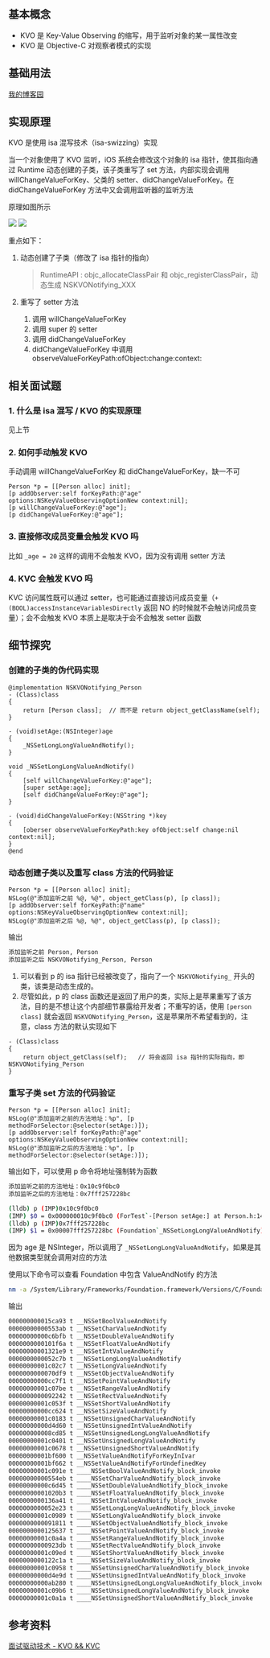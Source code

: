## 基本概念
+ KVO 是 Key-Value Observing 的缩写，用于监听对象的某一属性改变
+ KVO 是 Objective-C 对观察者模式的实现

## 基础用法
[我的博客园](https://www.cnblogs.com/chenyg32/p/4808246.html)


## 实现原理
KVO 是使用 isa 混写技术（isa-swizzing）实现

当一个对象使用了 KVO 监听，iOS 系统会修改这个对象的 isa 指针，使其指向通过 Runtime 动态创建的子类，该子类重写了 set 方法，内部实现会调用 willChangeValueForKey、父类的 setter、didChangeValueForKey。在 didChangeValueForKey 方法中又会调用监听器的监听方法

原理如图所示

![](https://ask.qcloudimg.com/http-save/yehe-2149899/94pqoq2lrt.png)
![](https://ask.qcloudimg.com/http-save/yehe-2149899/dl4xa5lq3k.png)

重点如下：

1. 动态创建了子类（修改了 isa 指针的指向）
    
    > RuntimeAPI : objc_allocateClassPair 和 objc_registerClassPair，动态生成 NSKVONotifying_XXX

2. 重写了 setter 方法

    1. 调用 willChangeValueForKey
    2. 调用 super 的 setter
    3. 调用 didChangeValueForKey
    4. didChangeValueForKey 中调用 observeValueForKeyPath:ofObject:change:context:

## 相关面试题
### 1. 什么是 isa 混写 / KVO 的实现原理
见上节

### 2. 如何手动触发 KVO
手动调用 willChangeValueForKey 和 didChangeValueForKey，缺一不可

```objc
Person *p = [[Person alloc] init];
[p addObserver:self forKeyPath:@"age" options:NSKeyValueObservingOptionNew context:nil];
[p willChangeValueForKey:@"age"];
[p didChangeValueForKey:@"age"];
```

### 3. 直接修改成员变量会触发 KVO 吗
比如 `_age = 20` 这样的调用不会触发 KVO，因为没有调用 setter 方法

### 4. KVC 会触发 KVO 吗
KVC 访问属性既可以通过 setter，也可能通过直接访问成员变量（`+ (BOOL)accessInstanceVariablesDirectly` 返回 NO 的时候就不会触访问成员变量）；会不会触发 KVO 本质上是取决于会不会触发 setter 函数


## 细节探究
### 创建的子类的伪代码实现
```objc
@implementation NSKVONotifying_Person
- (Class)class
{
    return [Person class];  // 而不是 return object_getClassName(self);
}

- (void)setAge:(NSInteger)age
{
    _NSSetLongLongValueAndNotify();
}

void _NSSetLongLongValueAndNotify()
{
    [self willChangeValueForKey:@"age"];
    [super setAge:age];
    [self didChangeValueForKey:@"age"];
}

- (void)didChangeValueForKey:(NSString *)key
{
    [oberser observeValueForKeyPath:key ofObject:self change:nil context:nil];
}
@end
```

### 动态创建子类以及重写 class 方法的代码验证

```objc
Person *p = [[Person alloc] init];
NSLog(@"添加监听之前 %@, %@", object_getClass(p), [p class]);
[p addObserver:self forKeyPath:@"name" options:NSKeyValueObservingOptionNew context:nil];
NSLog(@"添加监听之后 %@, %@", object_getClass(p), [p class]);
```

输出

```sh
添加监听之前 Person, Person
添加监听之后 NSKVONotifying_Person, Person
```

1. 可以看到 p 的 isa 指针已经被改变了，指向了一个 `NSKVONotifying_` 开头的类，该类是动态生成的。
2. 尽管如此，p 的 class 函数还是返回了用户的类，实际上是苹果重写了该方法，目的是不想让这个内部细节暴露给开发者；不重写的话，使用 `[person class]` 就会返回 `NSKVONotifying_Person`，这是苹果所不希望看到的，注意，class 方法的默认实现如下

```objc
- (Class)class
{
    return object_getClass(self);   // 将会返回 isa 指针的实际指向，即 NSKVONotifying_Person
}
```

### 重写子类 set 方法的代码验证

```objc
Person *p = [[Person alloc] init];
NSLog(@"添加监听之前的方法地址：%p", [p methodForSelector:@selector(setAge:)]);
[p addObserver:self forKeyPath:@"age" options:NSKeyValueObservingOptionNew context:nil];
NSLog(@"添加监听之后的方法地址：%p", [p methodForSelector:@selector(setAge:)]);
```

输出如下，可以使用 p 命令将地址强制转为函数

```sh
添加监听之前的方法地址：0x10c9f0bc0
添加监听之后的方法地址：0x7fff257228bc

(lldb) p (IMP)0x10c9f0bc0
(IMP) $0 = 0x000000010c9f0bc0 (ForTest`-[Person setAge:] at Person.h:14)
(lldb) p (IMP)0x7fff257228bc
(IMP) $1 = 0x00007fff257228bc (Foundation`_NSSetLongLongValueAndNotify)
```

因为 age 是 NSInteger，所以调用了 `_NSSetLongLongValueAndNotify`，如果是其他数据类型就会调用对应的方法

使用以下命令可以查看 Foundation 中包含 ValueAndNotify 的方法

```sh
nm -a /System/Library/Frameworks/Foundation.framework/Versions/C/Foundation | grep ValueAndNotify
```

输出

```sh
000000000015ca93 t __NSSetBoolValueAndNotify
00000000000553ab t __NSSetCharValueAndNotify
00000000000c6bfb t __NSSetDoubleValueAndNotify
0000000000101f6a t __NSSetFloatValueAndNotify
00000000001321e9 t __NSSetIntValueAndNotify
0000000000052c7b t __NSSetLongLongValueAndNotify
00000000001c02c7 t __NSSetLongValueAndNotify
0000000000070df9 t __NSSetObjectValueAndNotify
00000000000cc7f1 t __NSSetPointValueAndNotify
00000000001c07be t __NSSetRangeValueAndNotify
0000000000092242 t __NSSetRectValueAndNotify
00000000001c053f t __NSSetShortValueAndNotify
00000000000cc624 t __NSSetSizeValueAndNotify
00000000001c0183 t __NSSetUnsignedCharValueAndNotify
00000000000d4d60 t __NSSetUnsignedIntValueAndNotify
000000000008cd85 t __NSSetUnsignedLongLongValueAndNotify
00000000001c0401 t __NSSetUnsignedLongValueAndNotify
00000000001c0678 t __NSSetUnsignedShortValueAndNotify
00000000001bf600 t __NSSetValueAndNotifyForKeyInIvar
00000000001bf662 t __NSSetValueAndNotifyForUndefinedKey
00000000001c091e t ____NSSetBoolValueAndNotify_block_invoke
00000000000554eb t ____NSSetCharValueAndNotify_block_invoke
00000000000c6d45 t ____NSSetDoubleValueAndNotify_block_invoke
00000000001020b3 t ____NSSetFloatValueAndNotify_block_invoke
0000000000136a41 t ____NSSetIntValueAndNotify_block_invoke
0000000000052e23 t ____NSSetLongLongValueAndNotify_block_invoke
00000000001c0989 t ____NSSetLongValueAndNotify_block_invoke
0000000000091811 t ____NSSetObjectValueAndNotify_block_invoke
0000000000125637 t ____NSSetPointValueAndNotify_block_invoke
00000000001c0a4a t ____NSSetRangeValueAndNotify_block_invoke
00000000000923db t ____NSSetRectValueAndNotify_block_invoke
00000000001c09ed t ____NSSetShortValueAndNotify_block_invoke
0000000000122c1a t ____NSSetSizeValueAndNotify_block_invoke
00000000001c0958 t ____NSSetUnsignedCharValueAndNotify_block_invoke
00000000000d4e9d t ____NSSetUnsignedIntValueAndNotify_block_invoke
00000000000ab280 t ____NSSetUnsignedLongLongValueAndNotify_block_invoke
00000000001c09b6 t ____NSSetUnsignedLongValueAndNotify_block_invoke
00000000001c0a1a t ____NSSetUnsignedShortValueAndNotify_block_invoke
```

## 参考资料
[面试驱动技术 - KVO && KVC](https://cloud.tencent.com/developer/article/1403599)